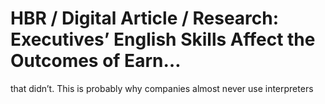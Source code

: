 # HBR / Digital Article / Research: Executives’ English Skills Affect the Outcomes of Earn…

that didn’t. This is probably why companies almost never use interpreters